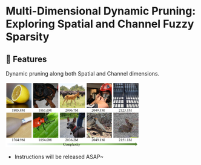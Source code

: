 # Multi-Dimensional Dynamic Pruning: Exploring Spatial and Channel Fuzzy Sparsity

## 🌟 Features
Dynamic pruning along both Spatial and Channel dimensions.

<p align="left">
  <img src="https://github.com/Oliiveralien/DyNet/blob/main/imgs/flops_imgs.jpeg" width="70%">
</p>


- Instructions will be released ASAP~

